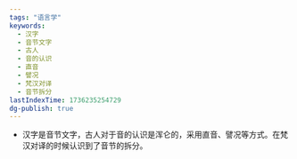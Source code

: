 ```yaml
---
tags: "语言学"
keywords:
  - 汉字
  - 音节文字
  - 古人
  - 音的认识
  - 直音
  - 譬况
  - 梵汉对译
  - 音节拆分
lastIndexTime: 1736235254729
dg-publish: true
---
```

- 汉字是音节文字，古人对于音的认识是浑仑的，采用直音、譬况等方式。在梵汉对译的时候认识到了音节的拆分​。
